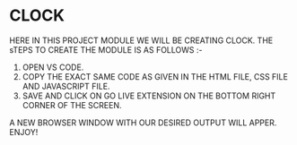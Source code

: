 # CLOCK

HERE IN THIS PROJECT MODULE WE WILL BE CREATING CLOCK. THE sTEPS TO CREATE THE MODULE IS AS FOLLOWS :-
1) OPEN VS CODE.
2) COPY THE EXACT SAME CODE AS GIVEN IN THE HTML FILE, CSS FILE AND JAVASCRIPT FILE.
3) SAVE AND CLICK ON GO LIVE EXTENSION ON THE BOTTOM RIGHT CORNER OF THE SCREEN.

A NEW BROWSER WINDOW WITH OUR DESIRED OUTPUT WILL APPER. ENJOY!
